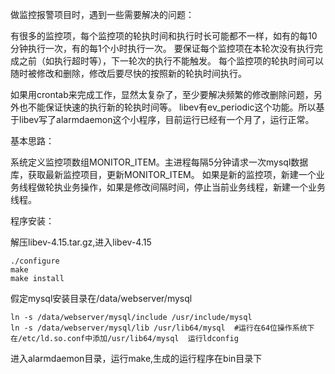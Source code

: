 做监控报警项目时，遇到一些需要解决的问题：

  有很多的监控项，每个监控项的轮执时间和执行时长可能都不一样，如有的每10分钟执行一次，有的每1个小时执行一次。
  要保证每个监控项在本轮次没有执行完成之前（如执行超时等），下一轮次的执行不能触发。
  每个监控项的轮执时间可以随时被修改和删除，修改后要尽快的按照新的轮执时间执行。

如果用crontab来完成工作，显然太复杂了，至少要解决频繁的修改删除问题，另外也不能保证快速的执行新的轮执时间等。
libev有ev_periodic这个功能。所以基于libev写了alarmdaemon这个小程序，目前运行已经有一个月了，运行正常。

基本思路：

 系统定义监控项数组MONITOR_ITEM。主进程每隔5分钟请求一次mysql数据库，获取最新监控项目，更新MONITOR_ITEM。
 如果是新的监控项，新建一个业务线程做轮执业务操作，如果是修改间隔时间，停止当前业务线程，新建一个业务线程。

程序安装：

 解压libev-4.15.tar.gz,进入libev-4.15

    ./configure
    make
    make install

 假定mysql安装目录在/data/webserver/mysql

    ln -s /data/webserver/mysql/include /usr/include/mysql
    ln -s /data/webserver/mysql/lib /usr/lib64/mysql  #运行在64位操作系统下
    在/etc/ld.so.conf中添加/usr/lib64/mysql  运行ldconfig

 进入alarmdaemon目录，运行make,生成的运行程序在bin目录下
